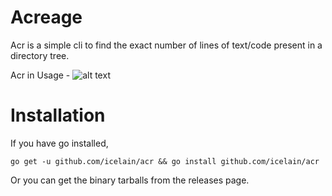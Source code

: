 # Acreage
Acr is a simple cli to find the exact number of lines of text/code present in a directory tree.

Acr in Usage - 
![alt text](https://github.com/Icelain/acr/raw/main/images/acr.png)

# Installation

If you have go installed, 
```
go get -u github.com/icelain/acr && go install github.com/icelain/acr
```
Or you can get the binary tarballs from the releases page.

